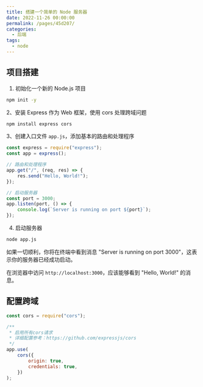 ```yaml
---
title: 搭建一个简单的 Node 服务器
date: 2022-11-26 00:00:00
permalink: /pages/45d207/
categories: 
  - 后端
tags: 
  - node
---
```


## 项目搭建

1. 初始化一个新的 Node.js 项目

```bash
npm init -y
```

2、安装 Express 作为 Web 框架，使用 cors 处理跨域问题

```bash
npm install express cors
```

3、创建入口文件 `app.js`，添加基本的路由和处理程序

```javascript
const express = require("express");
const app = express();

// 路由和处理程序
app.get("/", (req, res) => {
	res.send("Hello, World!");
});

// 启动服务器
const port = 3000;
app.listen(port, () => {
	console.log(`Server is running on port ${port}`);
});
```

4. 启动服务器

```bash
node app.js
```

如果一切顺利，你将在终端中看到消息 "Server is running on port 3000"，这表示你的服务器已经成功启动。

在浏览器中访问 `http://localhost:3000`，应该能够看到 "Hello, World!" 的消息。

## 配置跨域

```javascript
const cors = require("cors");

/**
 * 启用所有cors请求
 * 详细配置参考：https://github.com/expressjs/cors
 */
app.use(
	cors({
		origin: true,
		credentials: true,
	})
);
```
